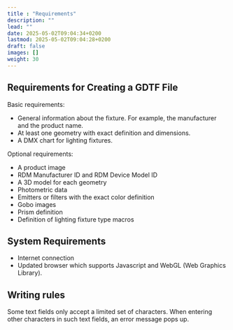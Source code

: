 ```yaml
---
title : "Requirements"
description: ""
lead: ""
date: 2025-05-02T09:04:34+0200
lastmod: 2025-05-02T09:04:28+0200
draft: false
images: []
weight: 30
---
```


## Requirements for Creating a GDTF File

Basic requirements:

*   General information about the fixture. For example, the manufacturer and the product name.
*   At least one geometry with exact definition and dimensions.
*   A DMX chart for lighting fixtures.

Optional requirements:

*   A product image
*   RDM Manufacturer ID and RDM Device Model ID
*   A 3D model for each geometry
*   Photometric data
*   Emitters or filters with the exact color definition
*   Gobo images
*   Prism definition
*   Definition of lighting fixture type macros

## System Requirements

*   Internet connection
*   Updated browser which supports Javascript and WebGL (Web Graphics Library).

## Writing rules

Some text fields only accept a limited set of characters. When entering other characters in such text fields, an error message pops up.
